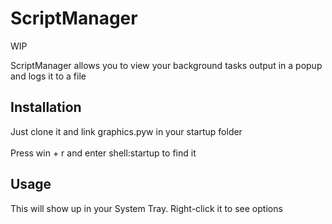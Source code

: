 # ScriptManager
WIP

ScriptManager allows you to view your background tasks output in a popup and logs it to a file

## Installation

Just clone it and link graphics.pyw in your startup folder
\
\
Press win + r and enter shell:startup to find it

## Usage
This will show up in your System Tray. Right-click it to see options
